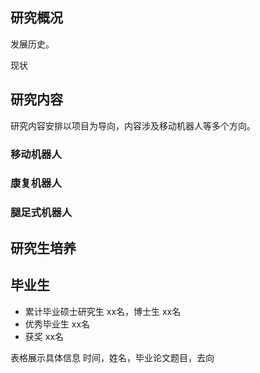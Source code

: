 ## 研究概况

发展历史。

现状


## 研究内容

研究内容安排以项目为导向，内容涉及移动机器人等多个方向。

### 移动机器人

### 康复机器人

### 腿足式机器人


## 研究生培养




## 毕业生

- 累计毕业硕士研究生 xx名，博士生 xx名
- 优秀毕业生 xx名
- 获奖 xx名

表格展示具体信息
时间，姓名，毕业论文题目，去向
